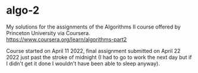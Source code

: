 # algo-2
My solutions for the assignments of the Algorithms II course offered by Princeton University via Coursera. https://www.coursera.org/learn/algorithms-part2

Course started on April 11 2022, final assignment submitted on April 22 2022 just past the stroke of midnight (I had to go to work the next day but if I didn't get it done I wouldn't have been able to sleep anyway).
